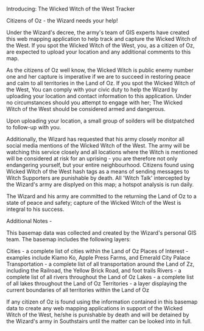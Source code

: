Introducing: The Wicked Witch of the West Tracker

Citizens of Oz - the Wizard needs your help! 

Under the Wizard's decree, the army's team of GIS experts have created this web mapping application to help track and capture the Wicked Witch of the West. If you spot the Wicked Witch of the West, you, as a citizen of Oz, are expected to upload your location and any additional comments to this map. 

As the citizens of Oz well know, the Wicked Witch is public enemy number one and her capture is imperative if we are to succeed in restoring peace and calm to all territories in the Land of Oz. If you spot the Wicked Witch of the West, You can comply with your civic duty to help the Wizard by uploading your location and contact information to this application. Under no circumstances should you attempt to engage with her; The Wicked Witch of the West should be considered armed and dangerous.  

Upon uploading your location, a small group of soilders will be distpatched to follow-up with you.

Additionally, the Wizard has requested that his army closely monitor all social media mentions of the Wicked Witch of the West. The army will be watching this service closely and all locations where the Witch is mentioned will be considered at risk for an uprising - you are therefore not only endangering yourself, but your entire neighbourhood. Citizens found using Wicked Witch of the West hash tags as a means of sending messages to Witch Supporters are punishable by death. All 'Witch Talk' intercepted by the Wizard's army are displyed on this map; a hotspot analysis is run daily.    

The Wizard and his army are committed to the returning the Land of Oz to a state of peace and safety; capture of the Wicked Witch of the West is integral to his success. 

Additional Notes - 

This basemap data was collected and created by the Wizard's personal GIS team. The basemap includes the following layers: 

Cities - a complete list of cities within the Land of Oz
Places of Interest - examples include Kiamo Ko, Apple Press Farms, and Emerald City Palace
Transportation - a complete list of all transportation around the Land of Zz, including the Railroad, the Yellow Brick Road, and foot trails
Rivers - a complete list of all rivers throughout the Land of Oz
Lakes - a complete list of all lakes throughout the Land of Oz
Territories - a layer displaying the current boundaries of all territories within the Land of Oz

If any citizen of Oz is found using the information contained in this basemap data to create any web mapping applications in support of the Wicked Witch of the West, he/she is punishable by death and will be detained by the Wizard's army in Southstairs until the matter can be looked into in full. 

